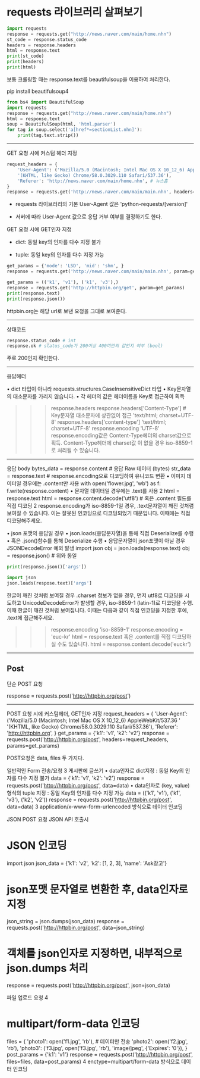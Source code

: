 # requests 라이브러리 살펴보기

```py
import requests
response = requests.get("http://news.naver.com/main/home.nhn")
st_code = response.status_code
headers = response.headers
html = response.text
print(st_code)
print(headers)
print(html)
```

보통 크롤링할 때는 response.text를 beautifulsoup을 이용하여 처리한다.

pip install beautifulsoup4

```py
from bs4 import BeautifulSoup
import requests
response = requests.get("http://news.naver.com/main/home.nhn")
html = response.text
soup = BeautifulSoup(html, 'html.parser')
for tag in soup.select('a[href*=sectionList.nhn]'):
    print(tag.text.strip())
```

----

GET 요청 시에 커스텀 헤더 지정

```py
request_headers = {
    'User-Agent': ('Mozilla/5.0 (Macintosh; Intel Mac OS X 10_12_6) AppleWebKit/537.36 '
    '(KHTML, like Gecko) Chrome/58.0.3029.110 Safari/537.36'),
    'Referer': 'http://news.naver.com/main/home.nhn', # 뉴스홈
}
response = requests.get('http://news.naver.com/main/main.nhn', headers=request_headers)
```

* requests 라이브러리의 기본 User-Agent 값은 'python-requests/[version]'

* 서버에 따라 User-Agent 값으로 응답 거부 여부를 결정하기도 한다.

GET 요청 시에 GET인자 지정

* dict: 동일 key의 인자를 다수 지정 불가

* tuple: 동일 key의 인자를 다수 지정 가능

```py
get_params = {'mode': 'LSD', 'mid': 'shm', }
response = requests.get('http://news.naver.com/main/main.nhn', param=get_params)

get_params = (('k1', 'v1'), ('k1', 'v3'),)
response = requests.get('http://httpbin.org/get', param=get_params)
print(response.text)
print(response.json())
```

httpbin.org는 해당 url로 보낸 요청을 그대로 보여준다.

----

상태코드

```py
response.status_code # int
response.ok # status_code가 200이상 400미만의 값인지 여부 (bool)
```

주로 200인지 확인한다.

---

응답헤더

• dict 타입이 아니라 requests.structures.CaseInsensitiveDict 타입
• Key문자열의 대소문자를 가리지 않습니다.
• 각 헤더의 값은 헤더이름을 Key로 접근하여 획득
>>> response.headers
>>> response.headers['Content-Type'] # Key문자열 대소문자에 상관없이 접근
'text/html; charset=UTF-8'
>>> response.headers['content-type']
'text/html; charset=UTF-8'
>>> response.encoding
'UTF-8'
response.encoding값은 Content-Type헤더의 charset값으로 획득. Content-Type헤더에 charset값
이 없을 경우 iso-8859-1로 처리될 수 있습니다.

----

응답 body
bytes_data = response.content # 응답 Raw 데이터 (bytes)
str_data = response.text # response.encoding으로 디코딩하여 유니코드 변환
• 이미지 데이터일 경우에는 .content만 사용
with open('flower.jpg', 'wb') as f:
f.write(response.content)
• 문자열 데이터일 경우에는 .text를 사용 2
html = response.text
html = response.content.decode('utf8') # 혹은 .content 필드를 직접 디코딩
2 response.encoding가 iso-8859-1일 경우, .text문자열이 깨진 것처럼 보여질 수 있습니다. 이는 잘못된 인코딩으로 디코딩되었기 때문입니다.
이때에는 직접 디코딩해주세요.

• json 포맷의 응답일 경우
• json.loads(응답문자열)을 통해 직접 Deserialize를 수행
• 혹은 .json()함수를 통해 Deserialize 수행
• 응답문자열이 json포맷이 아닐 경우 JSONDecodeError 예외 발생
import json
obj = json.loads(response.text)
obj = response.json() # 위와 동일

```py
print(response.json()['args'])

import json
json.loads(respose.text)['args']
```

한글이 깨진 것처럼 보여질 경우
.charset 정보가 없을 경우, 먼저 utf8로 디코딩을 시도하고 UnicodeDecodeError가 발생할
경우, iso-8859-1 (latin-1)로 디코딩을 수행. 이때 한글이 깨진 것처럼 보여집니다.
이때는 다음과 같이 직접 인코딩을 지정한 후에, .text에 접근해주세요.
>>> response.encoding
'iso-8859-1'
>>> response.encoding = 'euc-kr'
>>> html = response.text
혹은 .content를 직접 디코딩하실 수도 있습니다.
>>> html = response.content.decode('euckr')
----

## Post

단순 POST 요청

response = requests.post('http://httpbin.org/post')

----

POST 요청 시에 커스텀헤더, GET인자 지정
request_headers = {
'User-Agent': ('Mozilla/5.0 (Macintosh; Intel Mac OS X 10_12_6) AppleWebKit/537.36 '
'(KHTML, like Gecko) Chrome/58.0.3029.110 Safari/537.36'),
'Referer': 'http://httpbin.org',
}
get_params = {'k1': 'v1', 'k2': 'v2'}
response = requests.post('http://httpbin.org/post',
headers=request_headers,
params=get_params)


POST요청은 data, files 두 가지다.

일반적인 Form 전송/요청 3
게시판에 글쓰기
• data인자로 dict지정 : 동일 Key의 인자를 다수 지정 불가
data = {'k1': 'v1', 'k2': 'v2'}
response = requests.post('http://httpbin.org/post', data=data)
• data인자로 (key, value) 형식의 tuple 지정 : 동일 Key의 인자를 다수 지정 가능
data = (('k1', 'v1'), ('k1', 'v3'), ('k2', 'v2'))
response = requests.post('http://httpbin.org/post', data=data)
3 application/x-www-form-urlencoded 방식으로 데이터 인코딩

JSON POST 요청
JSON API 호출시
# JSON 인코딩
import json
json_data = {'k1': 'v2', 'k2': [1, 2, 3], 'name': 'Ask장고'}
# json포맷 문자열로 변환한 후, data인자로 지정
json_string = json.dumps(json_data)
response = requests.post('http://httpbin.org/post', data=json_string)
# 객체를 json인자로 지정하면, 내부적으로 json.dumps 처리
response = requests.post('http://httpbin.org/post', json=json_data)

파일 업로드 요청 4
# multipart/form-data 인코딩
files = {
'photo1': open('f1.jpg', 'rb'), # 데이터만 전송
'photo2': open('f2.jpg', 'rb'),
'photo3': ('f3.jpg', open('f3.jpg', 'rb'), 'image/jpeg', {'Expires': '0'}),
}
post_params = {'k1': 'v1'}
response = requests.post('http://httpbin.org/post', files=files, data=post_params)
4 enctype=multipart/form-data 방식으로 데이터 인코딩
